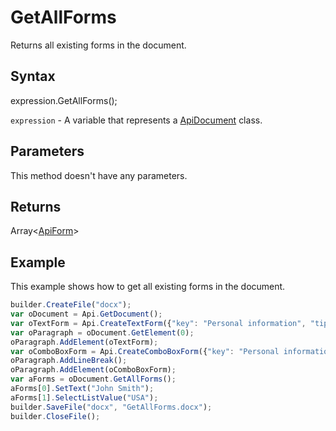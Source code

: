 # GetAllForms

Returns all existing forms in the document.

## Syntax

expression.GetAllForms();

`expression` - A variable that represents a [ApiDocument](../ApiDocument.md) class.

## Parameters

This method doesn't have any parameters.

## Returns

Array<[ApiForm](../../../Enumerations/ApiForm.md)>

## Example

This example shows how to get all existing forms in the document.

```javascript
builder.CreateFile("docx");
var oDocument = Api.GetDocument();
var oTextForm = Api.CreateTextForm({"key": "Personal information", "tip": "Enter your first name", "required": true, "placeholder": "First name", "comb": true, "maxCharacters": 10, "cellWidth": 3, "multiLine": false, "autoFit": false});
var oParagraph = oDocument.GetElement(0);
oParagraph.AddElement(oTextForm);
var oComboBoxForm = Api.CreateComboBoxForm({"key": "Personal information", "tip": "Choose your country", "required": true, "placeholder": "Country", "editable": false, "autoFit": false, "items": ["Latvia", "USA", "UK"]});
oParagraph.AddLineBreak();
oParagraph.AddElement(oComboBoxForm);
var aForms = oDocument.GetAllForms();
aForms[0].SetText("John Smith");
aForms[1].SelectListValue("USA");
builder.SaveFile("docx", "GetAllForms.docx");
builder.CloseFile();
```